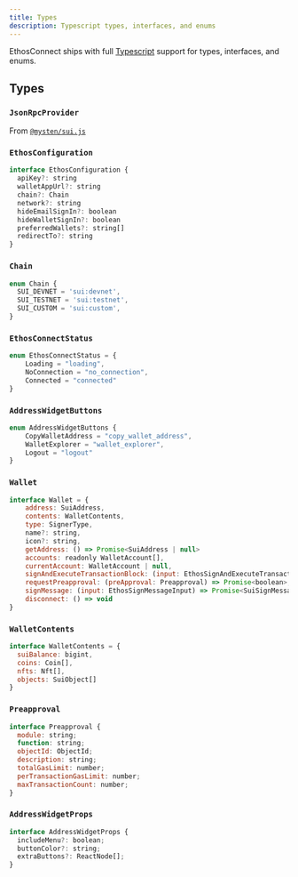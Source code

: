 ```yaml
---
title: Types
description: Typescript types, interfaces, and enums
---
```


EthosConnect ships with full [Typescript](https://www.typescriptlang.org/) support for types, interfaces, and enums.

## Types

### `JsonRpcProvider`

From [`@mysten/sui.js`](http://typescript-sdk-docs.s3-website-us-east-1.amazonaws.com/classes/JsonRpcProvider.html)

### `EthosConfiguration`

```js
interface EthosConfiguration {
  apiKey?: string
  walletAppUrl?: string
  chain?: Chain
  network?: string
  hideEmailSignIn?: boolean
  hideWalletSignIn?: boolean
  preferredWallets?: string[]
  redirectTo?: string
}
```

### `Chain`

```js
enum Chain {
  SUI_DEVNET = 'sui:devnet',
  SUI_TESTNET = 'sui:testnet',
  SUI_CUSTOM = 'sui:custom',
}
```

### `EthosConnectStatus`

```js
enum EthosConnectStatus = {
    Loading = "loading",
    NoConnection = "no_connection",
    Connected = "connected"
}
```

### `AddressWidgetButtons`

```js
enum AddressWidgetButtons {
    CopyWalletAddress = "copy_wallet_address",
    WalletExplorer = "wallet_explorer",
    Logout = "logout"
}
```

### `Wallet`

```js
interface Wallet = {
    address: SuiAddress,
    contents: WalletContents,
    type: SignerType,
    name?: string,
    icon?: string,
    getAddress: () => Promise<SuiAddress | null>
    accounts: readonly WalletAccount[],
    currentAccount: WalletAccount | null,
    signAndExecuteTransactionBlock: (input: EthosSignAndExecuteTransactionBlockInput) => Promise<SuiTransactionBlockResponse>,
    requestPreapproval: (preApproval: Preapproval) => Promise<boolean>,
    signMessage: (input: EthosSignMessageInput) => Promise<SuiSignMessageOutput>,
    disconnect: () => void
}
```

### `WalletContents`

```js
interface WalletContents = {
  suiBalance: bigint,
  coins: Coin[],
  nfts: Nft[],
  objects: SuiObject[]
}
```

### `Preapproval`

```js
interface Preapproval {
  module: string;
  function: string;
  objectId: ObjectId;
  description: string;
  totalGasLimit: number;
  perTransactionGasLimit: number;
  maxTransactionCount: number;
}
```

### `AddressWidgetProps`

```js
interface AddressWidgetProps {
  includeMenu?: boolean;
  buttonColor?: string;
  extraButtons?: ReactNode[];
}
```
